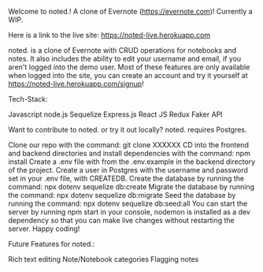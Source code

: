 Welcome to noted.! A clone of Evernote (https://evernote.com)! Currently a WIP.

Here is a link to the live site: https://noted-live.herokuapp.com

noted. is a clone of Evernote with CRUD operations for notebooks and notes. It also includes the ability to edit your username and email, if you aren't logged into the demo user. Most of these features are only available when logged into the site, you can create an account and try it yourself at https://noted-live.herokuapp.com/signup!

Tech-Stack:

Javascript
node.js
Sequelize
Express.js
React JS 
Redux
Faker API

Want to contribute to noted. or try it out locally? noted. requires Postgres.

Clone our repo with the command: git clone XXXXXX
CD into the frontend and backend directories and install dependencies with the command: npm install
Create a .env file with from the .env.example in the backend directory of the project.
Create a user in Postgres with the username and password set in your .env file, with CREATEDB.
Create the database by running the command: npx dotenv sequelize db:create
Migrate the database by running the command: npx dotenv sequelize db:migrate
Seed the database by running the command: npx dotenv sequelize db:seed:all
You can start the server by running npm start in your console, nodemon is installed as a dev dependency so that you can make live changes without restarting the server. Happy coding!


Future Features for noted.:

Rich text editing 
Note/Notebook categories
Flagging notes
